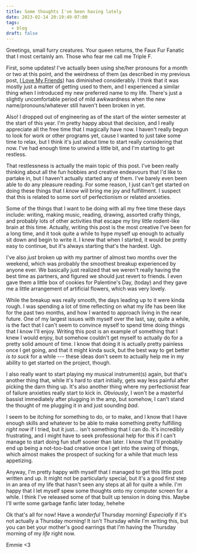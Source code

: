 ```yaml
---
title: Some thoughts I've been having lately
date: 2023-02-14 20:19:49-07:00
tags:
  - blog
draft: false
---
```

Greetings, small furry creatures. Your queen returns, the Faux Fur Fanatic that I most certainly am. Those who fear me call me Triple F.

First, some updates! I've actually been using she/her pronouns for a month or two at this point, and the weirdness of them (as described in my previous post, [I Love My Friends](/2022/09/i-love-my-friends/)) has diminished considerably. I think that it was mostly just a matter of getting used to them, and I experienced a similar thing when I introduced my new preferred name to my life. There's just a slightly uncomfortable period of mild awkwardness when the new name/pronouns/whatever still haven't been broken in yet.

Also! I dropped out of engineering as of the start of the winter semester at the start of this year. I'm pretty happy about that decision, and I really appreciate all the free time that I magically have now. I haven't really begun to look for work or other programs yet, cause I wanted to just take some time to relax, but I think it's just about time to start really considering that now. I've had enough time to unwind a little bit, and I'm starting to get restless.

That restlessness is actually the main topic of this post. I've been really thinking about all the fun hobbies and creative endeavours that I'd like to partake in, but I haven't actually started any of them. I've barely even been able to do any pleasure reading. For some reason, I just can't get started on doing these things that I *know* will bring me joy and fulfillment. I suspect that this is related to some sort of perfectionism or related anxieties.

Some of the things that I want to be doing with all my free time these days include: writing, making music, reading, drawing, assorted crafty things, and probably lots of other activities that escape my tiny little rodent-like brain at this time. Actually, writing this post is the most creative I've been for a long time, and it took quite a while to hype myself up enough to actually sit down and begin to write it. I knew that when I started, it would be pretty easy to continue, but it's always starting that's the hardest. Ugh.

I've also *just* broken up with my partner of almost two months over the weekend, which was probably the smoothest breakup experienced by anyone ever. We basically just realized that we weren't really having the best time as partners, and figured we should just revert to friends. I even gave them a little box of cookies for Palentine's Day, (today) and they gave me a little arrangement of artificial flowers, which was very lovely.

While the breakup was really smooth, the days leading up to it were kinda rough. I was spending a lot of time reflecting on what my life has been like for the past two months, and how I wanted to approach living in the near future. One of my largest issues with myself over the last, say, quite a while, is the fact that I can't seem to convince myself to spend time doing things that I know I'll enjoy. Writing this post is an example of something that I knew I would enjoy, but somehow couldn't get myself to actually do for a pretty solid amount of time. I know that doing it is actually pretty painless once I get going, and that it might kinda suck, but the best way to get better *is to suck* for a while --- these ideas don't seem to actually help me in my ability to get started on the project, though.

I also really want to start playing my musical instrument(s) again, but that's another thing that, while it's hard to start initially, gets way less painful after picking the darn thing up. It's also another thing where my perfectionist fear of failure anxieties really start to kick in. *Obviously*, I won't be a masterful bassist immediately after plugging in the amp, but somehow, I can't stand the thought of me plugging it in and just sounding *bad*.

I seem to be itching for something to do, or to make, and I know that I have enough skills and whatever to be able to make something pretty fulfilling *right now* if I tried, but it just... isn't something that I can do. It's incredibly frustrating, and I might have to seek professional help for this if I can't manage to start doing fun stuff sooner than later. I know that I'll probably end up being a not-too-bad creative once I get into the swing of things, which almost makes the prospect of sucking for a while that much less appetizing.

Anyway, I'm pretty happy with myself that I managed to get this little post written and up. It might not be particularly special, but it's a good first step in an area of my life that hasn't seen any steps at all for quite a while. I'm happy that I let myself spew some thoughts onto my computer screen for a while. I think I've released some of that built up tension in doing this. Maybe I'll write some garbage fanfic later today, hehehe

Ok that's all for now! Have a *wonderful* Thursday morning! *Especially* if it's not actually a Thursday morning! It isn't Thursday while I'm writing this, but you can bet your mother's good earrings that I'm having the Thursday morning of my *life* right now.

Emmie <3
